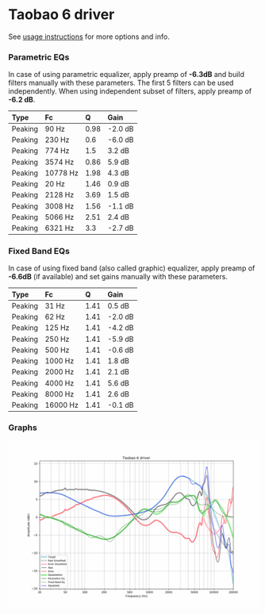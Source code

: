 # Taobao 6 driver
See [usage instructions](https://github.com/jaakkopasanen/AutoEq#usage) for more options and info.

### Parametric EQs
In case of using parametric equalizer, apply preamp of **-6.3dB** and build filters manually
with these parameters. The first 5 filters can be used independently.
When using independent subset of filters, apply preamp of **-6.2 dB**.

| Type    | Fc       |    Q | Gain    |
|:--------|:---------|:-----|:--------|
| Peaking | 90 Hz    | 0.98 | -2.0 dB |
| Peaking | 230 Hz   | 0.6  | -6.0 dB |
| Peaking | 774 Hz   | 1.5  | 3.2 dB  |
| Peaking | 3574 Hz  | 0.86 | 5.9 dB  |
| Peaking | 10778 Hz | 1.98 | 4.3 dB  |
| Peaking | 20 Hz    | 1.46 | 0.9 dB  |
| Peaking | 2128 Hz  | 3.69 | 1.5 dB  |
| Peaking | 3008 Hz  | 1.56 | -1.1 dB |
| Peaking | 5066 Hz  | 2.51 | 2.4 dB  |
| Peaking | 6321 Hz  | 3.3  | -2.7 dB |

### Fixed Band EQs
In case of using fixed band (also called graphic) equalizer, apply preamp of **-6.6dB**
(if available) and set gains manually with these parameters.

| Type    | Fc       |    Q | Gain    |
|:--------|:---------|:-----|:--------|
| Peaking | 31 Hz    | 1.41 | 0.5 dB  |
| Peaking | 62 Hz    | 1.41 | -2.0 dB |
| Peaking | 125 Hz   | 1.41 | -4.2 dB |
| Peaking | 250 Hz   | 1.41 | -5.9 dB |
| Peaking | 500 Hz   | 1.41 | -0.6 dB |
| Peaking | 1000 Hz  | 1.41 | 1.8 dB  |
| Peaking | 2000 Hz  | 1.41 | 2.1 dB  |
| Peaking | 4000 Hz  | 1.41 | 5.6 dB  |
| Peaking | 8000 Hz  | 1.41 | 2.6 dB  |
| Peaking | 16000 Hz | 1.41 | -0.1 dB |

### Graphs
![](./Taobao%206%20driver.png)
